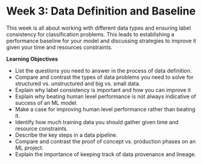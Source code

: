 # Week 3: Data Definition and Baseline
This week is all about working with different data types and ensuring label consistency for classification problems. This leads to establishing a performance baseline for your model and discussing strategies to improve it given your time and resources constraints.


**Learning Objectives**
* List the questions you need to answer in the process of data definition.
* Compare and contrast the types of data problems you need to solve for structured vs. unstructured and big vs. small data.
* Explain why label consistency is important and how you can improve it
* Explain why beating human level performance is not always indicative of success of an ML model.
* Make a case for improving human level performance rather than beating it.
* Identify how much training data you should gather given time and resource constraints.
* Describe the key steps in a data pipeline.
* Compare and contrast the proof of concept vs. production phases on an ML project.
* Explain the importance of keeping track of data provenance and lineage.